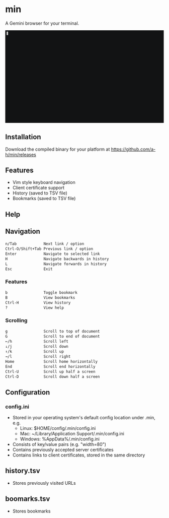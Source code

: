 # min

A Gemini browser for your terminal.

<img src="demo.gif"/>

## Installation

Download the compiled binary for your platform at https://github.com/a-h/min/releases

## Features

* Vim style keyboard navigation
* Client certificate support
* History (saved to TSV file)
* Bookmarks (saved to TSV file)

## Help

## Navigation

```
n/Tab            Next link / option
Ctrl-O/Shift+Tab Previous link / option
Enter            Navigate to selected link
H                Navigate backwards in history
L                Navigate forwards in history
Esc              Exit
```

### Features

```
b                Toggle bookmark
B                View bookmarks
Ctrl-H           View history
?                View help
```

### Scrolling

```
g                Scroll to top of document
G                Scroll to end of document
←/h              Scroll left
↓/j              Scroll down
↑/k              Scroll up
→/l              Scroll right
Home             Scroll home horizontally
End              Scroll end horizontally
Ctrl-U           Scroll up half a screen
Ctrl-D           Scroll down half a screen
```

## Configuration

### config.ini

* Stored in your operating system's default config location under .min, e.g. 
  * Linux: $HOME/config/.min/config.ini
  * Mac: ~/Library/Application Support/.min/config.ini
  * Windows: %AppData%/.min/config.ini
* Consists of key/value pairs (e.g. "width=80")
* Contains previously accepted server certificates
* Contains links to client certificates, stored in the same directory

## history.tsv

* Stores previously visited URLs

## boomarks.tsv

* Stores bookmarks
